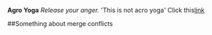 **Agro Yoga**
*Release your anger.*
'This is not acro yoga'
Click this[link](https://www.youtube.com/watch?v=64eIdY9GQN4)

##Something about merge conflicts


